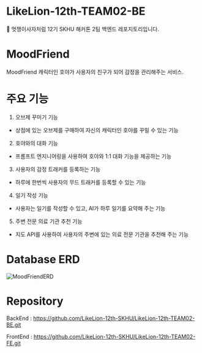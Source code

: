 # LikeLion-12th-TEAM02-BE
🦁 멋쟁이사자처럼 12기 SKHU 해커톤 2팀 백엔드 레포지토리입니다.

# MoodFriend
MoodFriend 캐릭터인 호야가 사용자의 친구가 되어 감정을 관리해주는 서비스. 

# 주요 기능
1. 오브제 꾸미기 기능
- 상점에 있는 오브제를 구매하여 자신의 캐릭터인 호야를 꾸밀 수 있는 기능
2. 호야와의 대화 기능
- 프롬프트 엔지니어링을 사용하여 호야와 1:1 대화 기능을 제공하는 기능
3. 사용자의 감정 트래커를 등록하는 기능
- 하루에 한번씩 사용자의 무드 트래커를 등록할 수 있는 기능
4. 일기 작성 기능
- 사용자는 일기를 작성할 수 있고, AI가 하루 일기를 요약해 주는 기능
5. 주변 전문 의료 기관 추천 기능
- 지도 API를 사용하여 사용자의 주변에 있는 의료 전문 기관을 추천해 주는 기능

# Database ERD
![MoodFriendERD](https://github.com/user-attachments/assets/69a1d988-2bc9-4c83-808c-e413dfabf6a7)

# Repository
BackEnd : https://github.com/LikeLion-12th-SKHU/LikeLion-12th-TEAM02-BE.git

FrontEnd : https://github.com/LikeLion-12th-SKHU/LikeLion-12th-TEAM02-FE.git
